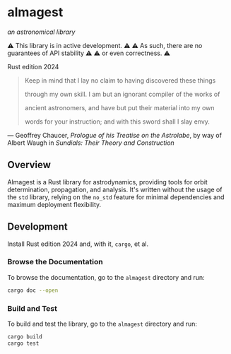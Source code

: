 # almagest
_an astronomical library_

⚠️ This library is in active development. ⚠️
⚠️ As such, there are no guarantees of API stability ⚠️
⚠️ or even correctness. ⚠️

Rust edition 2024

>Keep in mind that I lay no claim to having discovered these things
>
>through my own skill. I am but an ignorant compiler of the works of
>
>ancient astronomers, and have but put their material into my own
>
>words for your instruction; and with this sword shall I slay envy.

&mdash; Geoffrey Chaucer, _Prologue of his Treatise on the Astrolabe_, by way of Albert Waugh in _Sundials: Their Theory and Construction_

## Overview

Almagest is a Rust library for astrodynamics, providing tools for orbit determination, propagation, and analysis. It's written without the usage of the `std` library, relying on the `no_std` feature for minimal dependencies and maximum deployment flexibility.

## Development

Install Rust edition 2024 and, with it, `cargo`, et al.

### Browse the Documentation

To browse the documentation, go to the `almagest` directory and run:

```sh
cargo doc --open
```

### Build and Test

To build and test the library, go to the `almagest` directory and run:

```sh
cargo build
cargo test
```
